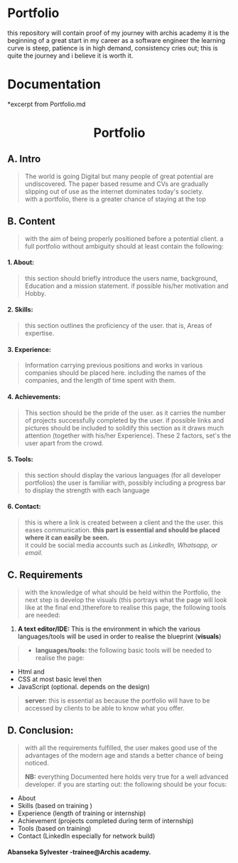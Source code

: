 # Portfolio
this repository will contain proof of my journey with archis academy
it is the beginning of a great start in my career as a software engineer
the learning curve is steep, patience is in high demand, consistency cries out; this is quite the journey
and i believe it is worth it. 

# Documentation
*excerpt from Portfolio.md

# <center>Portfolio</center> 
> 
## A. Intro
>The world is going Digital but many people of great potential are undiscovered. The paper based resume and CVs are gradually slipping out of use as the internet dominates today's society.  
with a portfolio, there is a greater chance of staying at the top  
>
## B. Content  
>with the aim of being properly positioned before a potential client. a full portfolio without ambiguity should at least contain the following:
>
#### 1. About:
>this section should briefly introduce the users name, background, Education and a mission statement. if possible his/her motivation and Hobby.
>
#### 2. Skills: 
>this section outlines the proficiency of the user. that is, Areas of expertise.
>  
#### 3. Experience:
>Information carrying previous positions and works in various companies should be placed here. including the names of the companies, and the length of time spent with them.
>
#### 4. Achievements:
>This section should be the pride of the user. as it carries the number of projects successfully completed by the user. if possible links and pictures should be included to solidify this section as it draws much attention (together with his/her Experience). These 2 factors, set's the user apart from the crowd.
> 
#### 5. Tools:
>this section should display the various languages (for all developer portfolios) the user is familiar with, possibly including a progress bar to display the strength with each language
>  
#### 6. Contact:
>this is where a link is created between a client and the the user. this eases communication. **this part is essential and should be placed where it can easily be seen.**  
>it could be social media accounts such as _LinkedIn, Whatsapp, or email._
>
## C. Requirements
>with the knowledge of what should be held within the Portfolio, the next step is develop the visuals (this portrays what the page will look like at the final end.)therefore to realise this page, the following tools are needed:  
>  
1. __A text editor/IDE:__ This is the environment in which the various languages/tools will be used in order to realise the blueprint (**visuals**)  
> *  __languages/tools:__ the following basic tools will be needed to realise the page:      
>  
  * Html and
  * CSS at most basic level then   
  * JavaScript (optional. depends on the design)  
    
> __server:__ this is essential as because the portfolio will have to be accessed by clients to be able to know what you offer. 
>
## D. Conclusion:
>with all the requirements fulfilled, the user makes good use of the advantages of the modern age and stands a better chance of being noticed.
>
>__NB:__ everything Documented here  holds very true for a well advanced developer. if you are starting out: the following should be your focus:  
>
* About  
* Skills (based on training )
* Experience (length of training or internship)  
* Achievement (projects completed during term of internship)  
* Tools (based on training)  
* Contact (LinkedIn especially for network build)  
>
#### Abanseka Sylvester -trainee@Archis academy.
